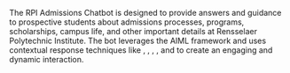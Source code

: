 The RPI Admissions Chatbot is designed to provide answers and guidance to prospective students about admissions processes, programs, scholarships, campus life, and other important details at Rensselaer Polytechnic Institute. The bot leverages the AIML framework and uses contextual response techniques like <srai>, <that>, <set>, <get>, and <condition> to create an engaging and dynamic interaction.
